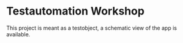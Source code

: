 # Testautomation Workshop

This project is meant as a testobject, a schematic view of the app is available.
